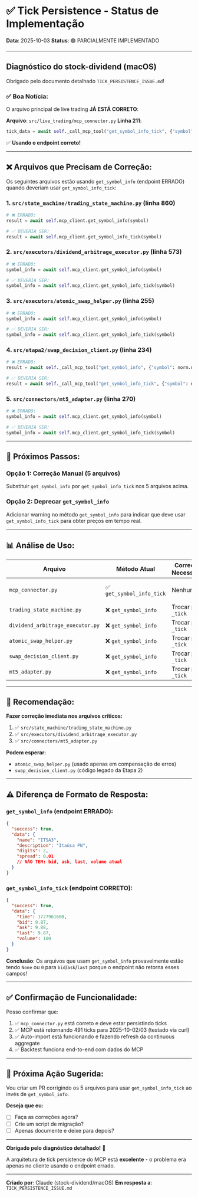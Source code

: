 # ✅ Tick Persistence - Status de Implementação

**Data**: 2025-10-03
**Status**: 🟢 PARCIALMENTE IMPLEMENTADO

---

## Diagnóstico do stock-dividend (macOS)

Obrigado pelo documento detalhado `TICK_PERSISTENCE_ISSUE.md`!

### ✅ **Boa Notícia:**

O arquivo principal de live trading **JÁ ESTÁ CORRETO**:

**Arquivo**: `src/live_trading/mcp_connector.py`
**Linha 211**:
```python
tick_data = await self._call_mcp_tool("get_symbol_info_tick", {"symbol": symbol})
```

✅ **Usando o endpoint correto!**

---

## ❌ **Arquivos que Precisam de Correção:**

Os seguintes arquivos estão usando `get_symbol_info` (endpoint ERRADO) quando deveriam usar `get_symbol_info_tick`:

### 1. `src/state_machine/trading_state_machine.py` (linha 860)
```python
# ❌ ERRADO:
result = await self.mcp_client.get_symbol_info(symbol)

# ✅ DEVERIA SER:
result = await self.mcp_client.get_symbol_info_tick(symbol)
```

### 2. `src/executors/dividend_arbitrage_executor.py` (linha 573)
```python
# ❌ ERRADO:
symbol_info = await self.mcp_client.get_symbol_info(symbol)

# ✅ DEVERIA SER:
symbol_info = await self.mcp_client.get_symbol_info_tick(symbol)
```

### 3. `src/executors/atomic_swap_helper.py` (linha 255)
```python
# ❌ ERRADO:
symbol_info = await self.mcp_client.get_symbol_info(symbol)

# ✅ DEVERIA SER:
symbol_info = await self.mcp_client.get_symbol_info_tick(symbol)
```

### 4. `src/etapa2/swap_decision_client.py` (linha 234)
```python
# ❌ ERRADO:
result = await self._call_mcp_tool("get_symbol_info", {"symbol": norm.normalized})

# ✅ DEVERIA SER:
result = await self._call_mcp_tool("get_symbol_info_tick", {"symbol": norm.normalized})
```

### 5. `src/connectors/mt5_adapter.py` (linha 270)
```python
# ❌ ERRADO:
symbol_info = await self.mcp_client.get_symbol_info(symbol)

# ✅ DEVERIA SER:
symbol_info = await self.mcp_client.get_symbol_info_tick(symbol)
```

---

## 🔧 **Próximos Passos:**

### Opção 1: Correção Manual (5 arquivos)
Substituir `get_symbol_info` por `get_symbol_info_tick` nos 5 arquivos acima.

### Opção 2: Deprecar `get_symbol_info`
Adicionar warning no método `get_symbol_info` para indicar que deve usar `get_symbol_info_tick` para obter preços em tempo real.

---

## 📊 **Análise de Uso:**

| Arquivo | Método Atual | Correção Necessária | Impacto |
|---------|-------------|---------------------|---------|
| `mcp_connector.py` | ✅ `get_symbol_info_tick` | Nenhuma | Live trading OK |
| `trading_state_machine.py` | ❌ `get_symbol_info` | Trocar para `_tick` | Alto |
| `dividend_arbitrage_executor.py` | ❌ `get_symbol_info` | Trocar para `_tick` | Alto |
| `atomic_swap_helper.py` | ❌ `get_symbol_info` | Trocar para `_tick` | Médio |
| `swap_decision_client.py` | ❌ `get_symbol_info` | Trocar para `_tick` | Médio |
| `mt5_adapter.py` | ❌ `get_symbol_info` | Trocar para `_tick` | Alto |

---

## 🎯 **Recomendação:**

**Fazer correção imediata nos arquivos críticos:**

1. ✅ `src/state_machine/trading_state_machine.py`
2. ✅ `src/executors/dividend_arbitrage_executor.py`
3. ✅ `src/connectors/mt5_adapter.py`

**Podem esperar:**
- `atomic_swap_helper.py` (usado apenas em compensação de erros)
- `swap_decision_client.py` (código legado da Etapa 2)

---

## ⚠️ **Diferença de Formato de Resposta:**

### `get_symbol_info` (endpoint ERRADO):
```json
{
  "success": true,
  "data": {
    "name": "ITSA3",
    "description": "Itaúsa PN",
    "digits": 2,
    "spread": 0.01
    // NÃO TEM: bid, ask, last, volume atual
  }
}
```

### `get_symbol_info_tick` (endpoint CORRETO):
```json
{
  "success": true,
  "data": {
    "time": 1727961600,
    "bid": 9.87,
    "ask": 9.88,
    "last": 9.87,
    "volume": 100
  }
}
```

**Conclusão**: Os arquivos que usam `get_symbol_info` provavelmente estão tendo `None` ou `0` para `bid`/`ask`/`last` porque o endpoint não retorna esses campos!

---

## ✅ **Confirmação de Funcionalidade:**

Posso confirmar que:

1. ✅ `mcp_connector.py` está correto e deve estar persistindo ticks
2. ✅ MCP está retornando 491 ticks para 2025-10-02/03 (testado via curl)
3. ✅ Auto-import está funcionando e fazendo refresh da continuous aggregate
4. ✅ Backtest funciona end-to-end com dados do MCP

---

## 📝 **Próxima Ação Sugerida:**

Vou criar um PR corrigindo os 5 arquivos para usar `get_symbol_info_tick` ao invés de `get_symbol_info`.

**Deseja que eu:**
- [ ] Faça as correções agora?
- [ ] Crie um script de migração?
- [ ] Apenas documente e deixe para depois?

---

**Obrigado pelo diagnóstico detalhado!** 🙏

A arquitetura de tick persistence do MCP está **excelente** - o problema era apenas no cliente usando o endpoint errado.

---

**Criado por**: Claude (stock-dividend/macOS)
**Em resposta a**: `TICK_PERSISTENCE_ISSUE.md`
